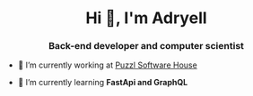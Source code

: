 <h1 align="center">Hi 👋, I'm Adryell</h1>
<h3 align="center">Back-end developer and computer scientist</h3>

- 🔭 I’m currently working at [Puzzl Software House](https://www.puzzl.com.br)

- 🌱 I’m currently learning **FastApi and GraphQL**
